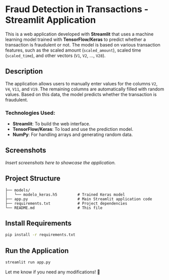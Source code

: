 # Fraud Detection in Transactions - Streamlit Application  

This is a web application developed with **Streamlit** that uses a machine learning model trained with **TensorFlow/Keras** to predict whether a transaction is fraudulent or not. The model is based on various transaction features, such as the scaled amount (`scaled_amount`), scaled time (`scaled_time`), and other vectors (`V1`, `V2`, ..., `V28`).  

## Description  

The application allows users to manually enter values for the columns `V2`, `V4`, `V11`, and `V19`. The remaining columns are automatically filled with random values. Based on this data, the model predicts whether the transaction is fraudulent.  

### Technologies Used:  
- **Streamlit**: To build the web interface.  
- **TensorFlow/Keras**: To load and use the prediction model.  
- **NumPy**: For handling arrays and generating random data.  

## Screenshots  

_Insert screenshots here to showcase the application._  

## Project Structure  

```plaintext
├── models/
│   └── modelo_keras.h5         # Trained Keras model  
├── app.py                      # Main Streamlit application code  
├── requirements.txt            # Project dependencies  
└── README.md                   # This file  
```  

## Install Requirements  
```bash
pip install -r requirements.txt
```  

## Run the Application  
```bash
streamlit run app.py
```  

Let me know if you need any modifications! 🚀
